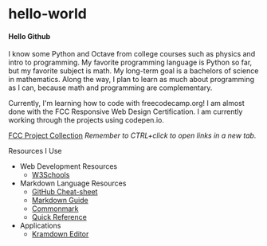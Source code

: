 # hello-world
#### Hello Github

I know some Python and Octave from college courses such as physics and intro to programming.
My favorite programming language is Python so far, but my favorite subject is math.
My long-term goal is a bachelors of science in mathematics. Along the way, I plan to learn as much about programming as I can, because math and programming are complementary.

Currently, I'm learning how to code with freecodecamp.org!
I am almost done with the FCC Responsive Web Design Certification. I am currently working through the projects using codepen.io.

[FCC Project Collection](https://codepen.io/collection/AMmLOd/) *Remember to CTRL+click to open links in a new tab.*

Resources I Use
<ul>
  <li>Web Development Resources
  <ul>
    <li><a href="https://www.w3schools.com/tags/default.asp" target="_blank">W3Schools</a></li>
  </ul></li>
  <li>Markdown Language Resources
  <ul>
    <li><a href="https://github.com/adam-p/markdown-here/wiki/Markdown-Cheatsheet#lists" target="_blank">GitHub Cheat-sheet</a></li>
    <li><a href="https://www.markdownguide.org/basic-syntax/" target="_blank">Markdown Guide</a></li>
    <li><a href="https://commonmark.org/" target="_blank">Commonmark</a></li>
    <li><a href="https://en.support.wordpress.com/markdown-quick-reference/" target="_blank">Quick Reference</a></li>
  </ul></li>
  <li>Applications
  <ul>
    <li><a href="https://kramdown.herokuapp.com/" target="_blank">Kramdown Editor</a></li>
  </ul></li>
</ul>

<!---
https://postimg.cc/gallery/1lirlhwxw/
https://jonathangrant92.imgur.com/all/
https://www.theodinproject.com/dashboard
--->
